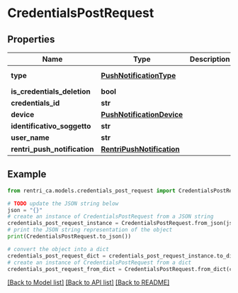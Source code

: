 # CredentialsPostRequest


## Properties

Name | Type | Description | Notes
------------ | ------------- | ------------- | -------------
**type** | [**PushNotificationType**](PushNotificationType.md) |  | [optional] [readonly] 
**is_credentials_deletion** | **bool** |  | [optional] 
**credentials_id** | **str** |  | [optional] 
**device** | [**PushNotificationDevice**](PushNotificationDevice.md) |  | 
**identificativo_soggetto** | **str** |  | 
**user_name** | **str** |  | [optional] 
**rentri_push_notification** | [**RentriPushNotification**](RentriPushNotification.md) |  | 

## Example

```python
from rentri_ca.models.credentials_post_request import CredentialsPostRequest

# TODO update the JSON string below
json = "{}"
# create an instance of CredentialsPostRequest from a JSON string
credentials_post_request_instance = CredentialsPostRequest.from_json(json)
# print the JSON string representation of the object
print(CredentialsPostRequest.to_json())

# convert the object into a dict
credentials_post_request_dict = credentials_post_request_instance.to_dict()
# create an instance of CredentialsPostRequest from a dict
credentials_post_request_from_dict = CredentialsPostRequest.from_dict(credentials_post_request_dict)
```
[[Back to Model list]](../README.md#documentation-for-models) [[Back to API list]](../README.md#documentation-for-api-endpoints) [[Back to README]](../README.md)


